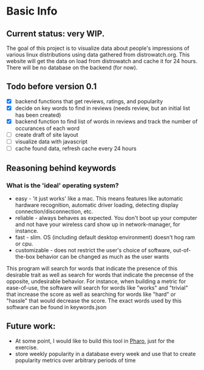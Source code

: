 # Basic Info
## Current status: very WIP.
The goal of this project is to visualize data about people's impressions of
various linux distributions using data gathered from distrowatch.org. This
website will get the data on load from distrowatch and cache it for 24 hours.
There will be no database on the backend (for now).

## Todo before version 0.1
 - [x] backend functions that get reviews, ratings, and popularity
 - [x] decide on key words to find in reviews (needs review, but an initial
   list has been created)
 - [x] backend function to find list of words in reviews and track the number
   of occurances of each word
 - [ ] create draft of site layout
 - [ ] visualize data with javascript
 - [ ] cache found data, refresh cache every 24 hours

## Reasoning behind keywords
### What is the 'ideal' operating system?
 * easy - 'it just works' like a mac. This means features like automatic
   hardware recognition, automatic driver loading, detecting display
   connection/disconnection, etc.
 * reliable - always behaves as expected. You don't boot up your computer and
   not have your wireless card show up in network-manager, for instance.
 * fast - slim. OS (including default desktop environment) doesn't hog ram or
   cpu.
 * customizable - does not restrict the user's choice of software,
   out-of-the-box behavior can be changed as much as the user wants

This program will search for words that indicate the presence of this desirable
trait as well as search for words that indicate the precense of the opposite,
undesirable behavior. For instance, when building a metric for ease-of-use, the
software will search for words like "works" and "trivial" that increase the
score as well as searching for words like "hard" or "hassle" that would
decrease the score. The exact words used by this software can be found in
keywords.json

## Future work:
 * At some point, I would like to build this tool in
   [Pharo](https://pharo.org/), just for the exercise.
 * store weekly popularity in a database every week and use that to create
   popularity metrics over arbitrary periods of time


